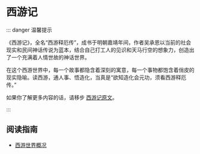 # 西游记

::: danger 温馨提示

《西游记》，全名“西游释厄传”，成书于明朝嘉靖年间，作者吴承恩以当前的社会现实和民间神话传说为蓝本，结合自己打工人的见识和天马行空的想象力，创造出了一个充满着人情世故的神话世界。

在这个西游世界中，每一个故事都隐含着深刻的寓意，每一个事物都饱含着俏皮的现实隐喻。读西游，通人事、悟造化，当真是“欲知造化会元功，须看西游释厄传。”

如果你了解更多内容的话，请移步 [西游记原文](http://www.shangshiwen.com/book_108.html)。

:::

## 阅读指南

- [西游世界概况](./main-body/1.md)

<!-- ## 思考 -->

<!-- - [西游记的人生隐喻](./moral.md) -->
